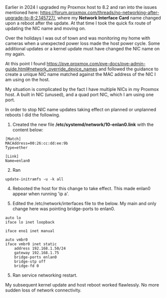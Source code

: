 Earlier in 2024 I upgraded my Proxmox host to 8.2 and ran into the issues mentioned here: https://forum.proxmox.com/threads/no-networking-after-upgrade-to-8-2.145727/, where my **Network Interface Card** name changed upon a reboot after the update. At that time I took the quick fix route of updating the NIC name and moving on.

Over the holidays I was out of town and was monitoring my home with cameras when a unexpected power loss made the host power cycle. Some additional updates or a kernel update must have changed the NIC name on my again.

At this point I found https://pve.proxmox.com/pve-docs/pve-admin-guide.html#network_override_device_names and followed the guidance to create a unique NIC name matched against the MAC address of the NIC I am using on the host.

My situation is complicated by the fact I have multiple NICs in my Proxmox host. A built in NIC (unused), and a quad port NIC, which I am using one port.

In order to stop NIC name updates taking effect on planned or unplanned reboots I did the following.

1. Created the new file **/etc/systemd/network/10-enlan0.link** with the content below:

```
[Match]
MACAddress=00:26:cc:dd:ee:9b
Type=ether

[Link]
Name=enlan0
```

2. Ran

```
update-initramfs -u -k all
```

4. Rebooted the host for this change to take effect. This made enlan0 appear when running 'ip a'.

5. Edited the /etc/network/interfaces file to the below. My main and only change here was pointing bridge-ports to enlan0.

```
auto lo
iface lo inet loopback

iface eno1 inet manual

auto vmbr0
iface vmbr0 inet static
    address 192.168.1.50/24
    gateway 192.168.1.75
    bridge-ports enlan0
    bridge-stp off
    bridge-fd 0
```

5. Ran service networking restart.

My subsequent kernel update and host reboot worked flawlessly. No more sudden loss of network connectivity.

